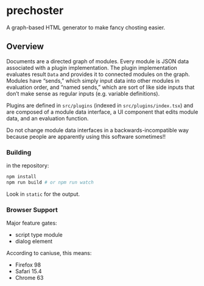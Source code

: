 # prechoster
A graph-based HTML generator to make fancy chosting easier.

## Overview
Documents are a directed graph of modules.
Every module is JSON data associated with a plugin implementation.
The plugin implementation evaluates result `Data` and provides it to connected modules on the graph.
Modules have “sends,” which simply input data into other modules in evaluation order,
and “named sends,” which are sort of like side inputs that don’t make sense as regular inputs (e.g. variable definitions).

Plugins are defined in `src/plugins` (indexed in `src/plugins/index.tsx`) and are composed of a module data interface, a UI component that edits module data, and an evaluation function.

Do not change module data interfaces in a backwards-incompatible way because people are apparently using this software sometimes!!

### Building
in the repository:

```sh
npm install
npm run build # or npm run watch
```

Look in `static` for the output.

### Browser Support
Major feature gates:

- script type module
- dialog element

According to caniuse, this means:

- Firefox 98
- Safari 15.4
- Chrome 63

